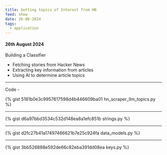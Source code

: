 ```yaml
---
title: Getting topics of Interest from HN
feed: show
date: 26-08-2024
tags:
  - application
---
```

#### 26th August 2024

Building a Classifier
   - Fetching stories from Hacker News
   - Extracting key information from articles
   - Using AI to determine article topics

---

Code -

{% gist 5181b0e3c9957617598d4b446609ba01 hn_scraper_llm_topics.py %}

---

{% gist d6a97bbd3534c532d148ea8a1efc851b strings.py %}

---

{% gist d2fc27b41a17497466621b7e25c924fa data_models.py %}

---

{% gist 3bb526888e592de66c82eba391dd08ea keys.py %}
